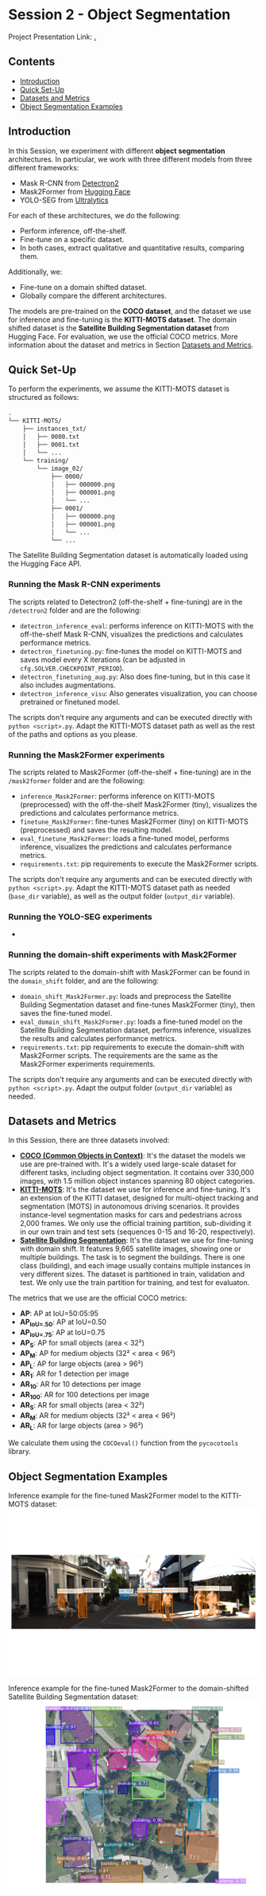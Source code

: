 # Session 2 - Object Segmentation

Project Presentation Link: [.](.)


## Contents
- [Introduction](#introduction)
- [Quick Set-Up](#quick-set-up)
- [Datasets and Metrics](#datasets-and-metrics)
- [Object Segmentation Examples](#object-segmentation-examples)



## Introduction

In this Session, we experiment with different **object segmentation** architectures. In particular, we work with three different models from three different frameworks:
- Mask R-CNN from [Detectron2](https://ai.meta.com/tools/detectron2/)
- Mask2Former from [Hugging Face](https://huggingface.co/)
- YOLO-SEG from [Ultralytics](https://www.ultralytics.com/)

For each of these architectures, we do the following:
- Perform inference, off-the-shelf.
- Fine-tune on a specific dataset.
- In both cases, extract qualitative and quantitative results, comparing them.

Additionally, we:
- Fine-tune on a domain shifted dataset.
- Globally compare the different architectures.

The models are pre-trained on the **COCO dataset**, and the dataset we use for inference and fine-tuning is the **KITTI-MOTS dataset**. The domain shifted dataset is the **Satellite Building Segmentation dataset** from Hugging Face. For evaluation, we use the official COCO metrics. More information about the dataset and metrics in Section [Datasets and Metrics](#datasets-and-metrics).



## Quick Set-Up

To perform the experiments, we assume the KITTI-MOTS dataset is structured as follows:

```
.
└── KITTI-MOTS/
    ├── instances_txt/
    │   ├── 0000.txt
    │   ├── 0001.txt
    │   └── ...
    └── training/
        └── image_02/
            ├── 0000/
            │   ├── 000000.png
            │   ├── 000001.png
            │   └── ...
            ├── 0001/
            │   ├── 000000.png
            │   ├── 000001.png
            │   └── ...
            └── ...
```

The Satellite Building Segmentation dataset is automatically loaded using the Hugging Face API.

### Running the Mask R-CNN experiments

The scripts related to Detectron2 (off-the-shelf + fine-tuning) are in the `/detectron2` folder and are the following:
- `detectron_inference_eval`: performs inference on KITTI-MOTS with the off-the-shelf Mask R-CNN, visualizes the predictions and calculates performance metrics.
- `detectron_finetuning.py`: fine-tunes the model on KITTI-MOTS and saves model every X iterations (can be adjusted in `cfg.SOLVER.CHECKPOINT_PERIOD`).
- `detectron_finetuning_aug.py`: Also does fine-tuning, but in this case it also includes augmentations.
- `detectron_inference_visu`: Also generates visualization, you can choose pretrained or finetuned model.

The scripts don't require any arguments and can be executed directly with `python <script>.py`. Adapt the KITTI-MOTS dataset path as well as the rest of the paths and options as you please.



### Running the Mask2Former experiments

The scripts related to Mask2Former (off-the-shelf + fine-tuning) are in the `/mask2former` folder and are the following:
- `inference_Mask2Former`: performs inference on KITTI-MOTS (preprocessed) with the off-the-shelf Mask2Former (tiny), visualizes the predictions and calculates performance metrics.
- `finetune_Mask2Former`: fine-tunes Mask2Former (tiny) on KITTI-MOTS (preprocessed) and saves the resulting model.
- `eval_finetune_Mask2Former`: loads a fine-tuned model, performs inference, visualizes the predictions and calculates performance metrics.
- `requirements.txt`: pip requirements to execute the Mask2Former scripts.

The scripts don't require any arguments and can be executed directly with `python <script>.py`. Adapt the KITTI-MOTS dataset path as needed (`base_dir` variable), as well as the output folder (`output_dir` variable).


### Running the YOLO-SEG experiments

-


### Running the domain-shift experiments with Mask2Former

The scripts related to the domain-shift with Mask2Former can be found in the `domain_shift` folder, and are the following:
- `domain_shift_Mask2Former.py`: loads and preprocess the Satellite Building Segmentation dataset and fine-tunes Mask2Former (tiny), then saves the fine-tuned model.
- `eval_domain_shift_Mask2Former.py`: loads a fine-tuned model on the Satellite Building Segmentation dataset, performs inference, visualizes the results and calculates performance metrics.
- `requirements.txt`: pip requirements to execute the domain-shift with Mask2Former scripts. The requirements are the same as the Mask2Former experiments requirements.

The scripts don't require any arguments and can be executed directly with `python <script>.py`. Adapt the output folder (`output_dir` variable) as needed.



## Datasets and Metrics

In this Session, there are three datasets involved:
- [**COCO (Common Objects in Context)**](https://cocodataset.org/): It's the dataset the models we use are pre-trained with. It's a widely used large-scale dataset for different tasks, including object segmentation. It contains over 330,000 images, with 1.5 million object instances spanning 80 object categories.
- [**KITTI-MOTS**](https://www.cvlibs.net/datasets/kitti/): It's the dataset we use for inference and fine-tuning. It's an extension of the KITTI dataset, designed for multi-object tracking and segmentation (MOTS) in autonomous driving scenarios. It provides instance-level segmentation masks for cars and pedestrians across 2,000 frames. We only use the official training partition, sub-dividing it in our own train and test sets (sequences 0-15 and 16-20, respectively).
- [**Satellite Building Segmentation**](https://huggingface.co/datasets/keremberke/satellite-building-segmentation): It's the dataset we use for fine-tuning with domain shift. It features 9,665 satellite images, showing one or multiple buildings. The task is to segment the buildings. There is one class (building), and each image usually contains multiple instances in very different sizes. The dataset is partitioned in train, validation and test. We only use the train partition for training, and test for evaluaton.

The metrics that we use are the official COCO metrics:
- **AP**: AP at IoU=50:05:95  
- **AP<sub>IoU=.50</sub>**: AP at IoU=0.50  
- **AP<sub>IoU=.75</sub>**: AP at IoU=0.75  
- **AP<sub>S</sub>**: AP for small objects (area < 32²)  
- **AP<sub>M</sub>**: AP for medium objects (32² < area < 96²)  
- **AP<sub>L</sub>**: AP for large objects (area > 96²)  
- **AR<sub>1</sub>**: AR for 1 detection per image  
- **AR<sub>10</sub>**: AR for 10 detections per image  
- **AR<sub>100</sub>**: AR for 100 detections per image  
- **AR<sub>S</sub>**: AR for small objects (area < 32²)  
- **AR<sub>M</sub>**: AR for medium objects (32² < area < 96²)  
- **AR<sub>L</sub>**: AR for large objects (area > 96²)

We calculate them using the `COCOeval()` function from the `pycocotools` library.



## Object Segmentation Examples

Inference example for the fine-tuned Mask2Former model to the KITTI-MOTS dataset:
![fine_tune_Mask2Former_example](figures/fine_tune_Mask2Former_example.png)

Inference example for the fine-tuned Mask2Former to the domain-shifted Satellite Building Segmentation dataset:
![domain_shift_Mask2Former_example](figures/domain_shift_Mask2Former_example.png)
